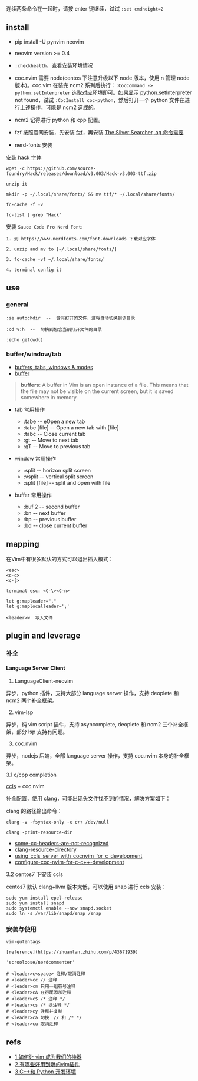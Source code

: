 连续两条命令在一起时，请按 enter 键继续，试试 `:set cmdheight=2`
## install

* pip install -U pynvim neovim

* neovim version >= 0.4

* `:checkhealth`，查看安装环境情况

* coc.nvim 需要 node(centos 下注意升级以下 node 版本，使用 n 管理 node 版本)。coc.vim 在装完 ncm2 系列后执行：`:CocCommand -> python.setInterpreter` 选取对应环境即可。如果显示 python.setInterpreter not found，试试 `:CocInstall coc-python`，然后打开一个 python 文件在进行上述操作，可能是 ncm2 造成的。

* ncm2 记得进行 python 和 cpp 配置。

* fzf 按照官网安装，先安装 [fzf](https://github.com/junegunn/fzf)，再安装 [The Silver Searcher, ag 命令需要](https://github.com/ggreer/the_silver_searcher)

* nerd-fonts 安装

[安装 hack 字体](https://github.com/ryanoasis/nerd-fonts/tree/master/patched-fonts/Hack)
```
wget -c https://github.com/source-foundry/Hack/releases/download/v3.003/Hack-v3.003-ttf.zip

unzip it

mkdir -p ~/.local/share/fonts/ && mv ttf/* ~/.local/share/fonts/

fc-cache -f -v

fc-list | grep "Hack"
```

安装 `Sauce Code Pro Nerd Font`:
```
1. 到 https://www.nerdfonts.com/font-downloads 下载对应字体

2. unzip and mv to [~/.local/share/fonts/]

3. fc-cache -vf ~/.local/share/fonts/

4. terminal config it
```

## use

### general

```
:se autochdir  --  含有打开的文件，这将自动切换到该目录

:cd %:h  --  切换到包含当前打开文件的目录

:echo getcwd()
```

### buffer/window/tab

* [buffers, tabs, windows & modes](http://springest.io/vim-buffers-tabs-windows-and-modes)
* [buffer](https://harttle.land/2015/11/17/vim-buffer.html)

> **buffers**: A buffer in Vim is an open instance of a file. This means that the file may not be visible on the current screen, but it is saved somewhere in memory.

* tab 常用操作
  * :tabe -- eOpen a new tab
  * :tabe [file] -- Open a new tab with [file]
  * :tabc -- Close current tab
  * :gt -- Move to next tab
  * :gT -- Move to previous tab

* window 常用操作
  * :split -- horizon split screen
  * :vsplit -- vertical split screen
  * :split [file] -- split and open with file

* buffer 常用操作
  * :buf 2 -- second buffer
  * :bn -- next buffer
  * :bp -- previous buffer
  * :bd -- close current buffer

## mapping

在Vim中有很多默认的方式可以退出插入模式：
```
<esc>
<c-c>
<c-[>

terminal esc: <C-\><C-n>
```

```
let g:mapleader=","
let g:maplocalleader=';'

<leader>w  写入文件
```

## plugin and leverage

### 补全

#### Language Server Client

1. LanguageClient-neovim

异步，python 插件，支持大部分 language server 操作，支持 deoplete 和 ncm2 两个补全框架。

2. vim-lsp

异步，纯 vim script 插件，支持 asyncomplete, deoplete 和 ncm2 三个补全框架，部分 lsp 支持有问题。

3. coc.nvim

异步，nodejs 后端，全部 language server 操作，支持 coc.nvim 本身的补全框架。

3.1 c/cpp completion

[ccls](https://github.com/MaskRay/ccls) + coc.nvim

补全配置，使用 clang，可能出现头文件找不到的情况，解决方案如下：

clang 的路径输出命令：
```
clang -v -fsyntax-only -x c++ /dev/null

clang -print-resource-dir
```

* [some-cc-headers-are-not-recognized](https://github.com/MaskRay/ccls/wiki/FAQ#some-cc-headers-are-not-recognized)
* [clang-resource-directory](https://github.com/MaskRay/ccls/wiki/Install#clang-resource-directory)
* [using_ccls_server_with_cocnvim_for_c_development](https://www.reddit.com/r/neovim/comments/e6uhhf/using_ccls_server_with_cocnvim_for_c_development/)
* [configure-coc-nvim-for-c-c++-development](https://ianding.io/2019/07/29/configure-coc-nvim-for-c-c++-development/)

3.2 centos7 下安装 ccls

centos7 默认 clang+llvm 版本太低，可以使用 snap 进行 ccls 安装：
```
sudo yum install epel-release
sudo yum install snapd
sudo systemctl enable --now snapd.socket
sudo ln -s /var/lib/snapd/snap /snap
```

### 安装与使用

```
vim-gutentags

[reference](https://zhuanlan.zhihu.com/p/43671939)
```

```
'scrooloose/nerdcommenter'

# <leader>c<space> 注释/取消注释
# <leader>cc // 注释
# <leader>cm 只用一组符号注释
# <leader>cA 在行尾添加注释
# <leader>c$ /* 注释 */
# <leader>cs /* 块注释 */
# <leader>cy 注释并复制
# <leader>ca 切换　// 和 /* */
# <leader>cu 取消注释
```

## refs

* [1 如何让 vim 成为我们的神器](https://zhuanlan.zhihu.com/p/29936003)
* [2 有哪些好用到爆的vim插件](https://www.zhihu.com/question/23590572/answer/546352496)
* [3 C++和 Python 开发环境](https://juejin.im/post/5cdc396af265da03576ee968)

